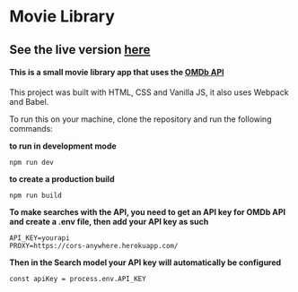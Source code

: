 # Movie Library
## See the live version [here](https://dalebandoni.github.io/movie-library/)

#### This is a small movie library app that uses the [OMDb API](http://www.omdbapi.com/)

This project was built with HTML, CSS and Vanilla JS, it also uses Webpack and Babel.

To run this on your machine, clone the repository and run the following commands: 

**to run in development mode**
```
npm run dev
``` 

**to create a production build**
```
npm run build
``` 

**To make searches with the API, you need to get an API key for OMDb API and create a .env file, then add your API key as such**
```
API_KEY=yourapi
PROXY=https://cors-anywhere.herokuapp.com/
``` 

**Then in the Search model your API key will automatically be configured**
```
const apiKey = process.env.API_KEY
``` 
